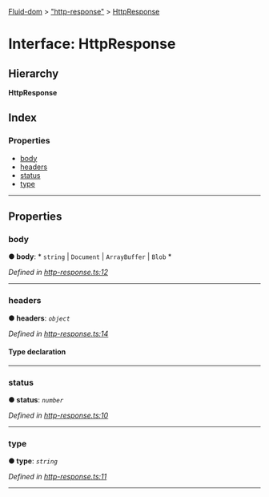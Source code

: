 [Fluid-dom](../README.md) > ["http-response"](../modules/_http_response_.md) > [HttpResponse](../interfaces/_http_response_.httpresponse.md)

# Interface: HttpResponse

## Hierarchy

**HttpResponse**

## Index

### Properties

* [body](_http_response_.httpresponse.md#body)
* [headers](_http_response_.httpresponse.md#headers)
* [status](_http_response_.httpresponse.md#status)
* [type](_http_response_.httpresponse.md#type)

---

## Properties

<a id="body"></a>

###  body

**● body**: * `string` &#124; `Document` &#124; `ArrayBuffer` &#124; `Blob`
*

*Defined in [http-response.ts:12](https://github.com/WazzaMo/fluid-dom/blob/0ae4ee4/src/http-response.ts#L12)*

___
<a id="headers"></a>

###  headers

**● headers**: *`object`*

*Defined in [http-response.ts:14](https://github.com/WazzaMo/fluid-dom/blob/0ae4ee4/src/http-response.ts#L14)*

#### Type declaration

[name: `string`]: `string`

___
<a id="status"></a>

###  status

**● status**: *`number`*

*Defined in [http-response.ts:10](https://github.com/WazzaMo/fluid-dom/blob/0ae4ee4/src/http-response.ts#L10)*

___
<a id="type"></a>

###  type

**● type**: *`string`*

*Defined in [http-response.ts:11](https://github.com/WazzaMo/fluid-dom/blob/0ae4ee4/src/http-response.ts#L11)*

___

